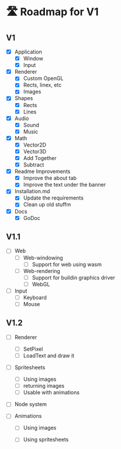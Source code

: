 # 🛣️ Roadmap for V1

## V1
- [x] Application
    - [x] Window
    - [x] Input

- [x] Renderer
    - [x] Custom OpenGL
    - [x] Rects, linex, etc
    - [x] Images

- [x] Shapes
    - [x] Rects
    - [x] Lines

- [x] Audio
    - [x] Sound
    - [x] Music

- [x] Math
    - [x] Vector2D
    - [x] Vector3D
    - [x] Add Together
    - [x] Subtract

- [x] Readme Improvements
    - [x] Improve the about tab
    - [x] Improve the text under the banner

- [x] Installation.md
    - [x] Update the requirements
    - [x] Clean up old stuffm

- [x] Docs
    - [x] GoDoc

## V1.1
- [ ] Web
    - [ ] Web-windowing
        - [ ] Support for web using wasm

    - [ ] Web-rendering
        - [ ] Support for buildin graphics driver
        - [ ] WebGL

- [ ] Input
    - [ ] Keyboard
    - [ ] Mouse

## V1.2
- [ ] Renderer
    - [ ] SetPixel
    - [ ] LoadText and draw it

- [ ] Spritesheets
    - [ ] Using images
    - [ ] returning images
    - [ ] Usable with animations

- [ ] Node system

- [ ] Animations
    - [ ] Using images
    - [ ] Using spritesheets


